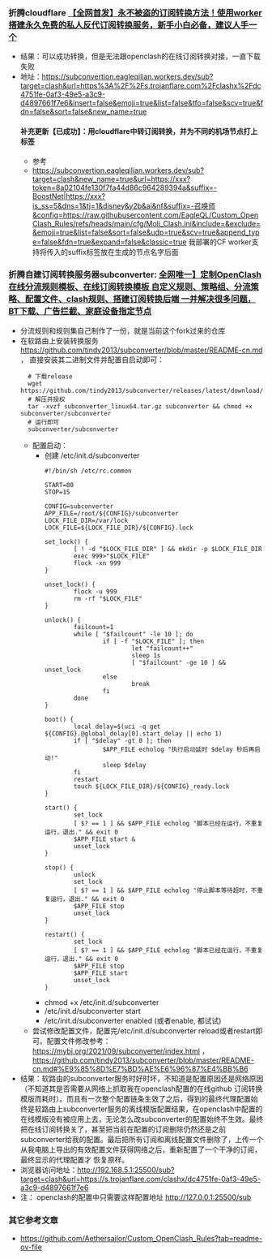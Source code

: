 ### 折腾cloudflare [【全网首发】永不被盗的订阅转换方法！使用worker搭建永久免费的私人反代订阅转换服务，新手小白必备，建议人手一个](https://www.youtube.com/watch?app=desktop&v=X7CC5jrgazo)
  - 结果：可以成功转换，但是无法跟openclash的在线订阅转换对接，一直下载失败
  - 地址：https://subconvertion.eagleqilian.workers.dev/sub?target=clash&url=https%3A%2F%2Fs.trojanflare.com%2Fclashx%2Fdc4751fe-0af3-49e5-a3c9-d4897661f7e6&insert=false&emoji=true&list=false&tfo=false&scv=true&fdn=false&sort=false&new_name=true
    #### 补充更新【已成功】：用cloudflare中转订阅转换，并为不同的机场节点打上标签
      - 参考
      - https://subconvertion.eagleqilian.workers.dev/sub?target=clash&new_name=true&url=https://xxx?token=8a02104fe130f7fa44d86c964289394a&suffix=-BoostNet|https://xxx?is_ss=5&dns=1&tj=1&disney&y2b&ai&nf&suffix=-召唤师&config=https://raw.githubusercontent.com/EagleQL/Custom_OpenClash_Rules/refs/heads/main/cfg/Moli_Clash.ini&include=&exclude=&emoji=true&list=false&sort=false&udp=true&scv=true&append_type=false&fdn=true&expand=false&classic=true
    我部署的CF worker支持将传入的suffix标签放在生成的节点名字后面

### 折腾自建订阅转换服务器subconverter: [全网唯一】定制OpenClash在线分流规则模板、在线订阅转换模板 自定义规则、策略组、分流策略、配置文件、clash规则、搭建订阅转换后端 一并解决很多问题，BT下载、广告拦截、家庭设备指定节点](https://www.youtube.com/watch?v=D841V_xgykg)
  - 分流规则和规则集自己制作了一份，就是当前这个fork过来的仓库
  - 在软路由上安装转换服务 https://github.com/tindy2013/subconverter/blob/master/README-cn.md ， 直接安装其二进制文件并配置自启动即可：
    ```
      # 下载release
      wget https://github.com/tindy2013/subconverter/releases/latest/download/subconverter_linux64.tar.gz
      # 解压并授权
      tar -xvzf subconverter_linux64.tar.gz subconverter && chmod +x subconverter/subconverter
      # 运行即可
      subconverter/subconverter
    ```
    - 配置启动：
      - 创建 /etc/init.d/subconverter
        ```
        #!/bin/sh /etc/rc.common
  
        START=80
        STOP=15
        
        CONFIG=subconverter
        APP_FILE=/root/${CONFIG}/subconverter
        LOCK_FILE_DIR=/var/lock
        LOCK_FILE=${LOCK_FILE_DIR}/${CONFIG}.lock
        
        set_lock() {
                [ ! -d "$LOCK_FILE_DIR" ] && mkdir -p $LOCK_FILE_DIR
                exec 999>"$LOCK_FILE"
                flock -xn 999
        }
        
        unset_lock() {
                flock -u 999
                rm -rf "$LOCK_FILE"
        }
        
        unlock() {
                failcount=1
                while [ "$failcount" -le 10 ]; do
                        if [ -f "$LOCK_FILE" ]; then
                                let "failcount++"
                                sleep 1s
                                [ "$failcount" -ge 10 ] && unset_lock
                        else
                                break
                        fi
                done
        }
        
        boot() {
                local delay=$(uci -q get ${CONFIG}.@global_delay[0].start_delay || echo 1)
                if [ "$delay" -gt 0 ]; then
                        $APP_FILE echolog "执行启动延时 $delay 秒后再启动!"
                        sleep $delay
                fi
                restart
                touch ${LOCK_FILE_DIR}/${CONFIG}_ready.lock
        }
        
        start() {
                set_lock
                [ $? == 1 ] && $APP_FILE echolog "脚本已经在运行，不重复运行，退出." && exit 0
                $APP_FILE start &
                unset_lock
        }
        
        stop() {
                unlock
                set_lock
                [ $? == 1 ] && $APP_FILE echolog "停止脚本等待超时，不重复运行，退出." && exit 0
                $APP_FILE stop
                unset_lock
        }
        
        restart() {
                set_lock
                [ $? == 1 ] && $APP_FILE echolog "脚本已经在运行，不重复运行，退出." && exit 0
                $APP_FILE stop
                $APP_FILE start
                unset_lock
        }
        ```
      - chmod +x /etc/init.d/subconverter
      - /etc/init.d/subconverter start
      - /etc/init.d/subconverter enabled (或者enable, 都试试)
    - 尝试修改配置文件，配置完/etc/init.d/subconverter reload或者restart即可。配置文件修改参考：https://mybj.org/2021/09/subconverter/index.html ， https://github.com/tindy2013/subconverter/blob/master/README-cn.md#%E9%85%8D%E7%BD%AE%E6%96%87%E4%BB%B6
  - 结果：软路由的subconverter服务时好时坏，不知道是配置原因还是网络原因（不知道其是否需要从网络上抓取我在openclash配置的在线github 订阅转换模版而耗时）。而且有一次整个配置链条生效了之后，得到的最终代理配置始终是软路由上subconverter服务的离线模版配置结果，在openclash中配置的
    在线模版没有被应用上去，无论怎么改subconverter的配置始终不生效。最终把在线订阅转换关了，甚至把当前在配置的订阅删除仍然还是之前subconverter给我的配置。最后把所有订阅和离线配置文件删除了，上传一个从我电脑上导出的有效配置文件获得网络之后，重新配置了一个干净的订阅，最终显示的代理配置才
    恢复原样。
  - 浏览器访问地址：http://192.168.5.1:25500/sub?target=clash&url=https://s.trojanflare.com/clashx/dc4751fe-0af3-49e5-a3c9-d4897661f7e6
  - 注： openclash的配置中只需要这样配置地址 http://127.0.0.1:25500/sub



  ### 其它参考文章
  - https://github.com/Aethersailor/Custom_OpenClash_Rules?tab=readme-ov-file
